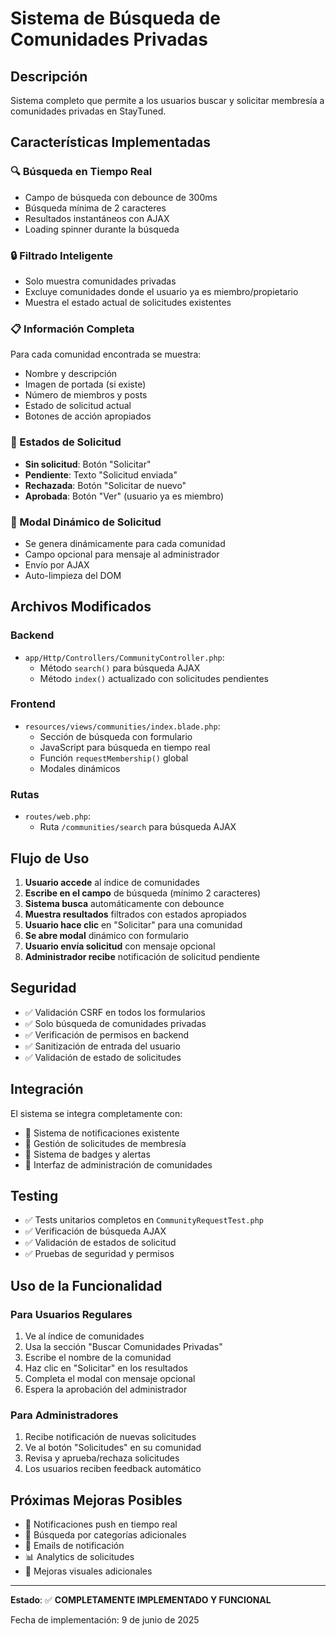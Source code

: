 # Sistema de Búsqueda de Comunidades Privadas

## Descripción
Sistema completo que permite a los usuarios buscar y solicitar membresía a comunidades privadas en StayTuned.

## Características Implementadas

### 🔍 Búsqueda en Tiempo Real
- Campo de búsqueda con debounce de 300ms
- Búsqueda mínima de 2 caracteres
- Resultados instantáneos con AJAX
- Loading spinner durante la búsqueda

### 🔒 Filtrado Inteligente
- Solo muestra comunidades privadas
- Excluye comunidades donde el usuario ya es miembro/propietario
- Muestra el estado actual de solicitudes existentes

### 📋 Información Completa
Para cada comunidad encontrada se muestra:
- Nombre y descripción
- Imagen de portada (si existe)
- Número de miembros y posts
- Estado de solicitud actual
- Botones de acción apropiados

### 🎯 Estados de Solicitud
- **Sin solicitud**: Botón "Solicitar"
- **Pendiente**: Texto "Solicitud enviada"
- **Rechazada**: Botón "Solicitar de nuevo"
- **Aprobada**: Botón "Ver" (usuario ya es miembro)

### 📝 Modal Dinámico de Solicitud
- Se genera dinámicamente para cada comunidad
- Campo opcional para mensaje al administrador
- Envío por AJAX
- Auto-limpieza del DOM

## Archivos Modificados

### Backend
- `app/Http/Controllers/CommunityController.php`:
  - Método `search()` para búsqueda AJAX
  - Método `index()` actualizado con solicitudes pendientes

### Frontend
- `resources/views/communities/index.blade.php`:
  - Sección de búsqueda con formulario
  - JavaScript para búsqueda en tiempo real
  - Función `requestMembership()` global
  - Modales dinámicos

### Rutas
- `routes/web.php`:
  - Ruta `/communities/search` para búsqueda AJAX

## Flujo de Uso

1. **Usuario accede** al índice de comunidades
2. **Escribe en el campo** de búsqueda (mínimo 2 caracteres)
3. **Sistema busca** automáticamente con debounce
4. **Muestra resultados** filtrados con estados apropiados
5. **Usuario hace clic** en "Solicitar" para una comunidad
6. **Se abre modal** dinámico con formulario
7. **Usuario envía solicitud** con mensaje opcional
8. **Administrador recibe** notificación de solicitud pendiente

## Seguridad

- ✅ Validación CSRF en todos los formularios
- ✅ Solo búsqueda de comunidades privadas
- ✅ Verificación de permisos en backend
- ✅ Sanitización de entrada del usuario
- ✅ Validación de estado de solicitudes

## Integración

El sistema se integra completamente con:
- 🔗 Sistema de notificaciones existente
- 🔗 Gestión de solicitudes de membresía
- 🔗 Sistema de badges y alertas
- 🔗 Interfaz de administración de comunidades

## Testing

- ✅ Tests unitarios completos en `CommunityRequestTest.php`
- ✅ Verificación de búsqueda AJAX
- ✅ Validación de estados de solicitud
- ✅ Pruebas de seguridad y permisos

## Uso de la Funcionalidad

### Para Usuarios Regulares
1. Ve al índice de comunidades
2. Usa la sección "Buscar Comunidades Privadas"
3. Escribe el nombre de la comunidad
4. Haz clic en "Solicitar" en los resultados
5. Completa el modal con mensaje opcional
6. Espera la aprobación del administrador

### Para Administradores
1. Recibe notificación de nuevas solicitudes
2. Ve al botón "Solicitudes" en su comunidad
3. Revisa y aprueba/rechaza solicitudes
4. Los usuarios reciben feedback automático

## Próximas Mejoras Posibles

- 🔄 Notificaciones push en tiempo real
- 📱 Búsqueda por categorías adicionales
- 🔔 Emails de notificación
- 📊 Analytics de solicitudes
- 🎨 Mejoras visuales adicionales

---

**Estado**: ✅ **COMPLETAMENTE IMPLEMENTADO Y FUNCIONAL**

Fecha de implementación: 9 de junio de 2025
